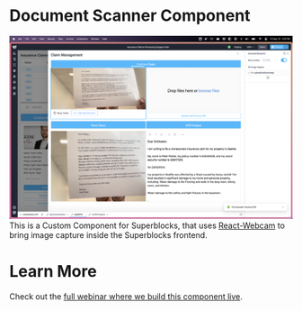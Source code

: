 # Document Scanner Component

![Photo of the Document Scanner](../screenshots/documentScanner.png)
This is a Custom Component for Superblocks, that uses [React-Webcam](https://github.com/mozmorris/react-webcam) to bring image capture inside the Superblocks frontend.

Learn More
=======

Check out the [full webinar where we build this component live](https://www.superblocks.com/webinar/custom-components/).
